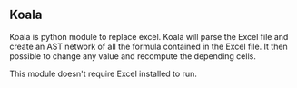 ## Koala

Koala is python module to replace excel. Koala will parse the Excel file and create an AST network of all the formula contained in the Excel file. It then possible to change any value and recompute the depending cells.

This module doesn't require Excel installed to run.